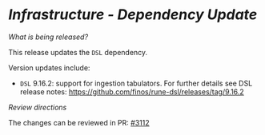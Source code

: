 # _Infrastructure - Dependency Update_

_What is being released?_

This release updates the `DSL` dependency. 

Version updates include:
- `DSL` 9.16.2: support for ingestion tabulators. For further details see DSL release notes: https://github.com/finos/rune-dsl/releases/tag/9.16.2

_Review directions_  

The changes can be reviewed in PR: [#3112](https://github.com/finos/common-domain-model/pull/3112)
